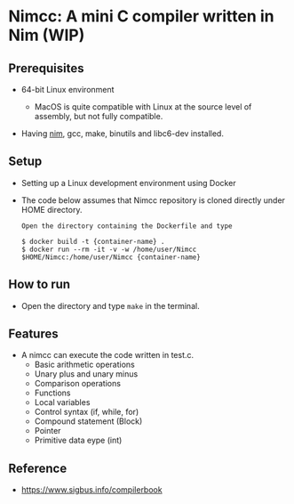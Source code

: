 # Nimcc: A mini C compiler written in Nim (WIP)

## Prerequisites
- 64-bit Linux environment
    - MacOS is quite compatible with Linux at the source level of assembly, but not fully compatible.

- Having [nim](https://nim-lang.org/), gcc, make, binutils and libc6-dev installed.

## Setup
- Setting up a Linux development environment using Docker

- The code below assumes that Nimcc repository is cloned directly under HOME directory.

    ```
    Open the directory containing the Dockerfile and type

    $ docker build -t {container-name} .
    $ docker run --rm -it -v -w /home/user/Nimcc $HOME/Nimcc:/home/user/Nimcc {container-name}
    ```

## How to run
- Open the directory and type ```make``` in the terminal.

## Features
- A nimcc can execute the code written in test.c.
    - Basic arithmetic operations
    - Unary plus and unary minus
    - Comparison operations
    - Functions
    - Local variables
    - Control syntax (if, while, for)
    - Compound statement (Block)
    - Pointer
    - Primitive data eype (int)

## Reference
- https://www.sigbus.info/compilerbook

<!-- ## License
MIT -->
<!-- Copyright 2021 Yuya Isaka under the terms of the MIT license
found at http://www.opensource.org/licenses/mit-license.html -->
